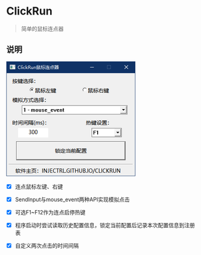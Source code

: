 ﻿# ClickRun

> 简单的鼠标连点器

## 说明

![Preview](./View.png)

- [x] 连点鼠标左键、右键

- [x] SendInput与mouse_event两种API实现模拟点击

- [x] 可选F1~F12作为连点启停热键

- [x] 程序启动时尝试读取历史配置信息，锁定当前配置后记录本次配置信息到注册表

- [x] 自定义两次点击的时间间隔